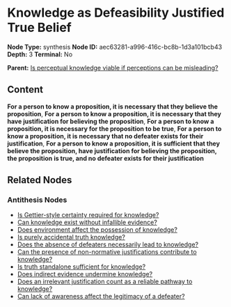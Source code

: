 # Knowledge as Defeasibility Justified True Belief

**Node Type:** synthesis
**Node ID:** aec63281-a996-416c-bc8b-1d3a101bcb43
**Depth:** 3
**Terminal:** No

**Parent:** [Is perceptual knowledge viable if perceptions can be misleading?](is-perceptual-knowledge-viable-if-perceptions-can-be-misleading-antithesis-61701492-5273-4c88-b1dc-c629ec221a87.md)

## Content

**For a person to know a proposition, it is necessary that they believe the proposition**, **For a person to know a proposition, it is necessary that they have justification for believing the proposition**, **For a person to know a proposition, it is necessary for the proposition to be true**, **For a person to know a proposition, it is necessary that no defeater exists for their justification**, **For a person to know a proposition, it is sufficient that they believe the proposition, have justification for believing the proposition, the proposition is true, and no defeater exists for their justification**

## Related Nodes

### Antithesis Nodes

- [Is Gettier-style certainty required for knowledge?](is-gettier-style-certainty-required-for-knowledge-antithesis-908ac538-8fe9-4a76-9e64-6a3cd362f534.md)
- [Can knowledge exist without infallible evidence?](can-knowledge-exist-without-infallible-evidence-antithesis-1194cf08-9dff-4402-9816-d4b86727958f.md)
- [Does environment affect the possession of knowledge?](does-environment-affect-the-possession-of-knowledge-antithesis-a7341909-45a5-40b6-a522-14e0462bc475.md)
- [Is purely accidental truth knowledge?](is-purely-accidental-truth-knowledge-antithesis-1cde4683-ace7-45c2-b63e-0998379ad4d4.md)
- [Does the absence of defeaters necessarily lead to knowledge?](does-the-absence-of-defeaters-necessarily-lead-to-knowledge-antithesis-1d480c59-2644-45c5-a5bb-a15f252df756.md)
- [Can the presence of non-normative justifications contribute to knowledge?](can-the-presence-of-non-normative-justifications-contribute-to-knowledge-antithesis-5dcdda85-197f-468f-b739-4c6ef3cd0614.md)
- [Is truth standalone sufficient for knowledge?](is-truth-standalone-sufficient-for-knowledge-antithesis-5dd71866-93ac-4f8d-91c6-17cb616904ba.md)
- [Does indirect evidence undermine knowledge?](does-indirect-evidence-undermine-knowledge-antithesis-f7f7f079-48d8-4c96-9cd0-163c90ba4b0f.md)
- [Does an irrelevant justification count as a reliable pathway to knowledge?](does-an-irrelevant-justification-count-as-a-reliable-pathway-to-knowledge-antithesis-4cfce3fa-d3d5-470c-84b1-e62458f22264.md)
- [Can lack of awareness affect the legitimacy of a defeater?](can-lack-of-awareness-affect-the-legitimacy-of-a-defeater-antithesis-ab2686a6-7dc1-4114-9b0e-c828b8b6a397.md)
